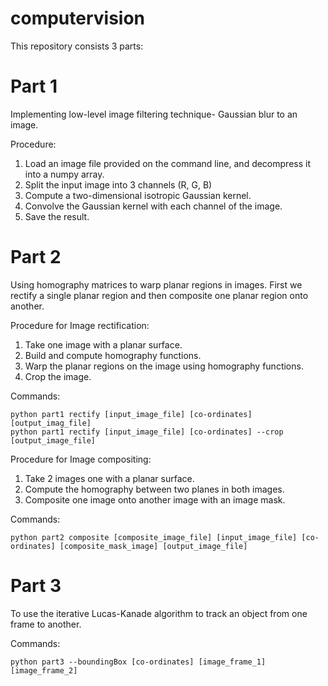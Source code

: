 # computervision
This repository consists 3 parts:


# Part 1
Implementing low-level image filtering technique- Gaussian blur to an image.


Procedure: 
1. Load an image file provided on the command line, and decompress it into a numpy array. 
2. Split the input image into 3 channels (R, G, B) 
3. Compute a two-dimensional isotropic Gaussian kernel. 
4. Convolve the Gaussian kernel with each channel of the image. 
5. Save the result.


# Part 2
Using homography matrices to warp planar regions in images. First we rectify a single planar region and then composite one planar region onto another.


Procedure for Image rectification:
1. Take one image with a planar surface.
2. Build and compute homography functions.
3. Warp the planar regions on the image using homography functions. 
4. Crop the image.


Commands:
```
python part1 rectify [input_image_file] [co-ordinates] [output_imag_file]
python part1 rectify [input_image_file] [co-ordinates] --crop [output_image_file]
```


Procedure for Image compositing:
1. Take 2 images one with a planar surface. 
2. Compute the homography between two planes in both images. 
3. Composite one image onto another image with an image mask.


Commands:
```
python part2 composite [composite_image_file] [input_image_file] [co-ordinates] [composite_mask_image] [output_image_file]
```


# Part 3
To use the iterative Lucas-Kanade algorithm to track an object from one frame to another.


Commands:
```
python part3 --boundingBox [co-ordinates] [image_frame_1] [image_frame_2]
```
